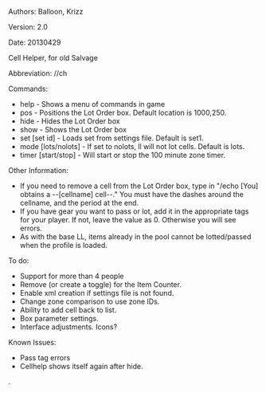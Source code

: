 Authors: Balloon, Krizz

Version: 2.0

Date: 20130429

Cell Helper, for old Salvage

Abbreviation: //ch

Commands:
* help - Shows a menu of commands in game
* pos <x> <y> - Positions the Lot Order box. Default location is 1000,250.
* hide - Hides the Lot Order box
* show - Shows the Lot Order box
* set [set id] - Loads set from settings file. Default is set1.
* mode [lots/nolots] - If set to nolots, ll will not lot cells. Default is lots.
* timer [start/stop] - Will start or stop the 100 minute zone timer.

Other Information:
* If you need to remove a cell from the Lot Order box, type in "/echo [You] obtains a --[cellname] cell--." You must have the dashes around the cellname, and the period at the end.
* If you have gear you want to pass or lot, add it in the appropriate tags for your player. If not, leave the value as 0. Otherwise you will see errors.
* As with the base LL, items already in the pool cannot be lotted/passed when the profile is loaded.


To do:
* Support for more than 4 people
* Remove (or create a toggle) for the Item Counter.
* Enable xml creation if settings file is not found.
* Change zone comparison to use zone IDs.
* Ability to add cell back to list.
* Box parameter settings.
* Interface adjustments. Icons?

Known Issues:
* Pass tag errors
* Cellhelp shows itself again after hide.

.
